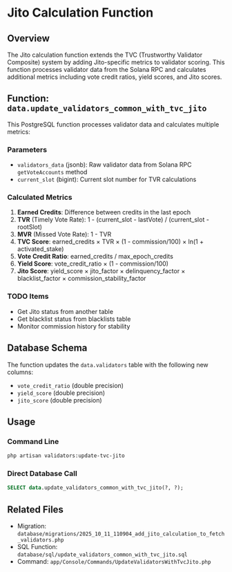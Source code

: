 # Jito Calculation Function

## Overview

The Jito calculation function extends the TVC (Trustworthy Validator Composite) system by adding Jito-specific metrics to validator scoring. This function processes validator data from the Solana RPC and calculates additional metrics including vote credit ratios, yield scores, and Jito scores.

## Function: `data.update_validators_common_with_tvc_jito`

This PostgreSQL function processes validator data and calculates multiple metrics:

### Parameters
- `validators_data` (jsonb): Raw validator data from Solana RPC `getVoteAccounts` method
- `current_slot` (bigint): Current slot number for TVR calculations

### Calculated Metrics
1. **Earned Credits**: Difference between credits in the last epoch
2. **TVR** (Timely Vote Rate): 1 - (current_slot - lastVote) / (current_slot - rootSlot)
3. **MVR** (Missed Vote Rate): 1 - TVR
4. **TVC Score**: earned_credits × TVR × (1 - commission/100) × ln(1 + activated_stake)
5. **Vote Credit Ratio**: earned_credits / max_epoch_credits
6. **Yield Score**: vote_credit_ratio × (1 - commission/100)
7. **Jito Score**: yield_score × jito_factor × delinquency_factor × blacklist_factor × commission_stability_factor

### TODO Items
- Get Jito status from another table
- Get blacklist status from blacklists table
- Monitor commission history for stability

## Database Schema

The function updates the `data.validators` table with the following new columns:
- `vote_credit_ratio` (double precision)
- `yield_score` (double precision)
- `jito_score` (double precision)

## Usage

### Command Line
```bash
php artisan validators:update-tvc-jito
```

### Direct Database Call
```sql
SELECT data.update_validators_common_with_tvc_jito(?, ?);
```

## Related Files
- Migration: `database/migrations/2025_10_11_110904_add_jito_calculation_to_fetch_validators.php`
- SQL Function: `database/sql/update_validators_common_with_tvc_jito.sql`
- Command: `app/Console/Commands/UpdateValidatorsWithTvcJito.php`